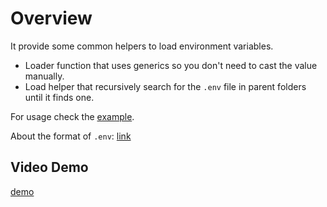 # Overview

It provide some common helpers to load environment variables.

- Loader function that uses generics so you don't need to cast the value manually.
- Load helper that recursively search for the `.env` file in parent folders until it finds one.

For usage check the [example](example/basic.go).

About the format of `.env`: [link](https://pkg.go.dev/github.com/hashicorp/go-envparse)

## Video Demo

[demo](https://github.com/ysmood/goe/assets/1415488/b72cdfad-7123-4179-b2c3-839b7efc58e0)
